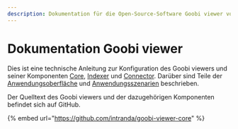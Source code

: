 ```yaml
---
description: Dokumentation für die Open-Source-Software Goobi viewer von intranda
---
```


# Dokumentation Goobi viewer

Dies ist eine technische Anleitung zur Konfiguration des Goobi viewers und seiner Komponenten [Core](2/), [Indexer](3/) und [Connector](4/). Darüber sind Teile der [Anwendungsoberfläche](5/) und [Anwendungsszenarien](6/) beschrieben.

Der Quelltext des Goobi viewers und der dazugehörigen Komponenten befindet sich auf GitHub.

{% embed url="https://github.com/intranda/goobi-viewer-core" %}



